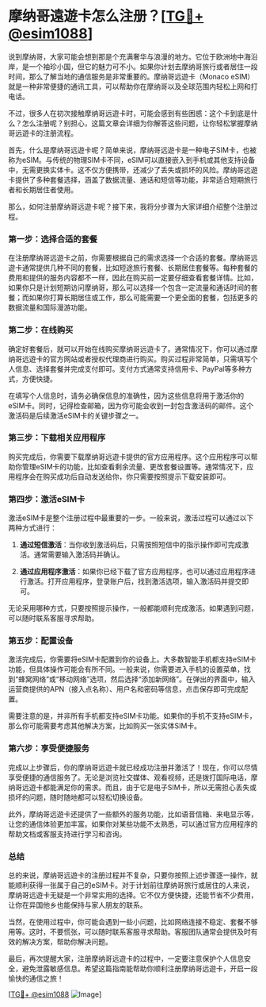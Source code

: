 # 摩纳哥遠遊卡怎么注册？[[TG💪+ @esim1088](https://t.me/s/esim1088)]

说到摩纳哥，大家可能会想到那是个充满奢华与浪漫的地方。它位于欧洲地中海沿岸，是一个袖珍小国，但它的魅力可不小。如果你计划去摩纳哥旅行或者居住一段时间，那么了解当地的通信服务是非常重要的。摩纳哥远遊卡（Monaco eSIM）就是一种非常便捷的通讯工具，可以帮助你在摩纳哥以及全球范围内轻松上网和打电话。

不过，很多人在初次接触摩纳哥远遊卡时，可能会感到有些困惑：这个卡到底是什么？怎么注册呢？别担心，这篇文章会详细为你解答这些问题，让你轻松掌握摩纳哥远遊卡的注册流程。

首先，什么是摩纳哥远遊卡呢？简单来说，摩纳哥远遊卡是一种电子SIM卡，也被称为eSIM。与传统的物理SIM卡不同，eSIM可以直接嵌入到手机或其他支持设备中，无需更换实体卡。这不仅方便携带，还减少了丢失或损坏的风险。摩纳哥远遊卡提供了多种套餐选择，涵盖了数据流量、通话和短信等功能，非常适合短期旅行者和长期居住者使用。

那么，如何注册摩纳哥远遊卡呢？接下来，我将分步骤为大家详细介绍整个注册过程。

### 第一步：选择合适的套餐

在注册摩纳哥远遊卡之前，你需要根据自己的需求选择一个合适的套餐。摩纳哥远遊卡通常提供几种不同的套餐，比如短途旅行套餐、长期居住套餐等。每种套餐的费用和提供的服务内容都不一样，因此在购买前一定要仔细查看套餐详情。比如，如果你只是计划短期访问摩纳哥，那么可以选择一个包含一定流量和通话时间的套餐；而如果你打算长期居住或工作，那么可能需要一个更全面的套餐，包括更多的数据流量和国际漫游功能。

### 第二步：在线购买

确定好套餐后，就可以开始在线购买摩纳哥远遊卡了。通常情况下，你可以通过摩纳哥远遊卡的官方网站或者授权代理商进行购买。购买过程非常简单，只需填写个人信息、选择套餐并完成支付即可。支付方式通常支持信用卡、PayPal等多种方式，方便快捷。

在填写个人信息时，请务必确保信息的准确性，因为这些信息将用于激活你的eSIM卡。同时，记得检查邮箱，因为你可能会收到一封包含激活码的邮件。这个激活码是后续激活eSIM卡的关键步骤之一。

### 第三步：下载相关应用程序

购买完成后，你需要下载摩纳哥远遊卡提供的官方应用程序。这个应用程序可以帮助你管理eSIM卡的功能，比如查看剩余流量、更改套餐设置等。通常情况下，应用程序会在购买成功后自动发送给你，你只需要按照提示下载安装即可。

### 第四步：激活eSIM卡

激活eSIM卡是整个注册过程中最重要的一步。一般来说，激活过程可以通过以下两种方式进行：

1. **通过短信激活**：当你收到激活码后，只需按照短信中的指示操作即可完成激活。通常需要输入激活码并确认。

2. **通过应用程序激活**：如果你已经下载了官方应用程序，也可以通过应用程序进行激活。打开应用程序，登录账户后，找到激活选项，输入激活码并提交即可。

无论采用哪种方式，只要按照提示操作，一般都能顺利完成激活。如果遇到问题，可以随时联系客服寻求帮助。

### 第五步：配置设备

激活完成后，你需要将eSIM卡配置到你的设备上。大多数智能手机都支持eSIM卡功能，但具体操作可能会有所不同。一般来说，你需要进入手机的设置菜单，找到“蜂窝网络”或“移动网络”选项，然后选择“添加新网络”。在弹出的界面中，输入运营商提供的APN（接入点名称）、用户名和密码等信息，点击保存即可完成配置。

需要注意的是，并非所有手机都支持eSIM卡功能。如果你的手机不支持eSIM卡，那么你可能需要考虑其他解决方案，比如购买一张实体SIM卡。

### 第六步：享受便捷服务

完成以上步骤后，你的摩纳哥远遊卡就已经成功注册并激活了！现在，你可以尽情享受便捷的通信服务了。无论是浏览社交媒体、观看视频，还是拨打国际电话，摩纳哥远遊卡都能满足你的需求。而且，由于它是电子SIM卡，所以无需担心丢失或损坏的问题，随时随地都可以轻松切换设备。

此外，摩纳哥远遊卡还提供了一些额外的服务功能，比如语音信箱、来电显示等，让您的通信体验更加丰富。如果你对某些功能不太熟悉，可以通过官方应用程序的帮助文档或客服支持进行学习和咨询。

### 总结

总的来说，摩纳哥远遊卡的注册过程并不复杂，只要你按照上述步骤逐一操作，就能顺利获得一张属于自己的eSIM卡。对于计划前往摩纳哥旅行或居住的人来说，摩纳哥远遊卡无疑是一个非常实用的选择。它不仅方便快捷，还能节省不少费用，让你在异国他乡也能保持与家人朋友的联系。

当然，在使用过程中，你可能会遇到一些小问题，比如网络连接不稳定、套餐不够用等。这时，不要慌张，可以随时联系客服寻求帮助。客服团队通常会提供及时有效的解决方案，帮助你解决问题。

最后，再次提醒大家，注册摩纳哥远遊卡的过程中，一定要注意保护个人信息安全，避免泄露敏感信息。希望这篇指南能帮助你顺利注册摩纳哥远遊卡，开启一段愉快的通信之旅！

[[TG💪+ @esim1088](https://t.me/s/esim1088) ![Image](https://i.postimg.cc/4NQfJmqS/Snipaste-2025-05-13-00-14-12.png)]